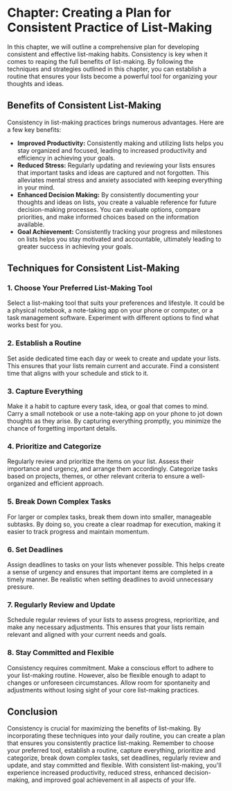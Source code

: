 Chapter: Creating a Plan for Consistent Practice of List-Making
===============================================================

In this chapter, we will outline a comprehensive plan for developing consistent and effective list-making habits. Consistency is key when it comes to reaping the full benefits of list-making. By following the techniques and strategies outlined in this chapter, you can establish a routine that ensures your lists become a powerful tool for organizing your thoughts and ideas.

**Benefits of Consistent List-Making**
--------------------------------------

Consistency in list-making practices brings numerous advantages. Here are a few key benefits:

* **Improved Productivity:** Consistently making and utilizing lists helps you stay organized and focused, leading to increased productivity and efficiency in achieving your goals.
* **Reduced Stress:** Regularly updating and reviewing your lists ensures that important tasks and ideas are captured and not forgotten. This alleviates mental stress and anxiety associated with keeping everything in your mind.
* **Enhanced Decision Making:** By consistently documenting your thoughts and ideas on lists, you create a valuable reference for future decision-making processes. You can evaluate options, compare priorities, and make informed choices based on the information available.
* **Goal Achievement:** Consistently tracking your progress and milestones on lists helps you stay motivated and accountable, ultimately leading to greater success in achieving your goals.

**Techniques for Consistent List-Making**
-----------------------------------------

### **1. Choose Your Preferred List-Making Tool**

Select a list-making tool that suits your preferences and lifestyle. It could be a physical notebook, a note-taking app on your phone or computer, or a task management software. Experiment with different options to find what works best for you.

### **2. Establish a Routine**

Set aside dedicated time each day or week to create and update your lists. This ensures that your lists remain current and accurate. Find a consistent time that aligns with your schedule and stick to it.

### **3. Capture Everything**

Make it a habit to capture every task, idea, or goal that comes to mind. Carry a small notebook or use a note-taking app on your phone to jot down thoughts as they arise. By capturing everything promptly, you minimize the chance of forgetting important details.

### **4. Prioritize and Categorize**

Regularly review and prioritize the items on your list. Assess their importance and urgency, and arrange them accordingly. Categorize tasks based on projects, themes, or other relevant criteria to ensure a well-organized and efficient approach.

### **5. Break Down Complex Tasks**

For larger or complex tasks, break them down into smaller, manageable subtasks. By doing so, you create a clear roadmap for execution, making it easier to track progress and maintain momentum.

### **6. Set Deadlines**

Assign deadlines to tasks on your lists whenever possible. This helps create a sense of urgency and ensures that important items are completed in a timely manner. Be realistic when setting deadlines to avoid unnecessary pressure.

### **7. Regularly Review and Update**

Schedule regular reviews of your lists to assess progress, reprioritize, and make any necessary adjustments. This ensures that your lists remain relevant and aligned with your current needs and goals.

### **8. Stay Committed and Flexible**

Consistency requires commitment. Make a conscious effort to adhere to your list-making routine. However, also be flexible enough to adapt to changes or unforeseen circumstances. Allow room for spontaneity and adjustments without losing sight of your core list-making practices.

**Conclusion**
--------------

Consistency is crucial for maximizing the benefits of list-making. By incorporating these techniques into your daily routine, you can create a plan that ensures you consistently practice list-making. Remember to choose your preferred tool, establish a routine, capture everything, prioritize and categorize, break down complex tasks, set deadlines, regularly review and update, and stay committed and flexible. With consistent list-making, you'll experience increased productivity, reduced stress, enhanced decision-making, and improved goal achievement in all aspects of your life.
